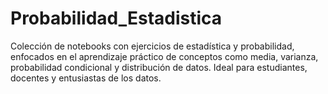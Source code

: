 # Probabilidad_Estadistica
Colección de notebooks con ejercicios de estadística y probabilidad, enfocados en el aprendizaje práctico de conceptos como media, varianza, probabilidad condicional y distribución de datos. Ideal para estudiantes, docentes y entusiastas de los datos.
